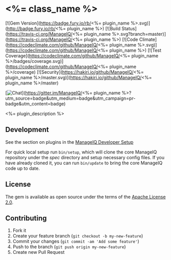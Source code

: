 # <%= class_name %>

[![Gem Version](https://badge.fury.io/rb/<%= plugin_name %>.svg)](http://badge.fury.io/rb/<%= plugin_name %>)
[![Build Status](https://travis-ci.org/ManageIQ/<%= plugin_name %>.svg?branch=master)](https://travis-ci.org/ManageIQ/<%= plugin_name %>)
[![Code Climate](https://codeclimate.com/github/ManageIQ/<%= plugin_name %>.svg)](https://codeclimate.com/github/ManageIQ/<%= plugin_name %>)
[![Test Coverage](https://codeclimate.com/github/ManageIQ/<%= plugin_name %>/badges/coverage.svg)](https://codeclimate.com/github/ManageIQ/<%= plugin_name %>/coverage)
[![Security](https://hakiri.io/github/ManageIQ/<%= plugin_name %>/master.svg)](https://hakiri.io/github/ManageIQ/<%= plugin_name %>/master)

[![Chat](https://badges.gitter.im/Join%20Chat.svg)](https://gitter.im/ManageIQ/<%= plugin_name %>?utm_source=badge&utm_medium=badge&utm_campaign=pr-badge&utm_content=badge)

<%= plugin_description %>

## Development

See the section on plugins in the [ManageIQ Developer Setup](https://github.com/ManageIQ/guides/blob/master/developer_setup/plugins.md)

For quick local setup run `bin/setup`, which will clone the core ManageIQ repository under the *spec* directory and setup necessary config files. If you have already cloned it, you can run `bin/update` to bring the core ManageIQ code up to date.

## License

The gem is available as open source under the terms of the [Apache License 2.0](http://www.apache.org/licenses/LICENSE-2.0).

## Contributing

1. Fork it
2. Create your feature branch (`git checkout -b my-new-feature`)
3. Commit your changes (`git commit -am 'Add some feature'`)
4. Push to the branch (`git push origin my-new-feature`)
5. Create new Pull Request
